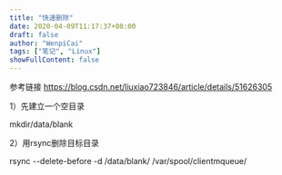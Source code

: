 ```yaml
---
title: "快速删除"
date: 2020-04-09T11:17:37+08:00
draft: false
author: "WenpiCai"
tags: ["笔记", "Linux"]
showFullContent: false
---
```


参考链接 https://blog.csdn.net/liuxiao723846/article/details/51626305

1）先建立一个空目录

mkdir/data/blank

2）用rsync删除目标目录

rsync --delete-before -d /data/blank/ /var/spool/clientmqueue/